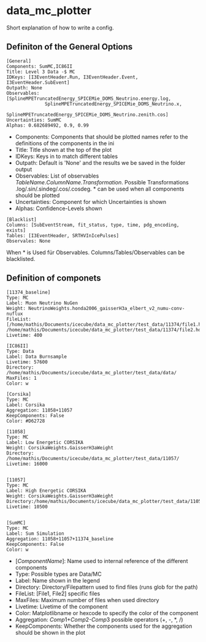 # data_mc_plotter

Short explanation of how to write a config.

## Definiton of the General Options
```
[General]
Components: SumMC,IC86II
Title: Level 3 Data -$ MC
IDKeys: [I3EventHeader.Run, I3EventHeader.Event, I3EventHeader.SubEvent]
Outpath: None
Observables: [SplineMPETruncatedEnergy_SPICEMie_DOMS_Neutrino.energy.log,
              SplineMPETruncatedEnergy_SPICEMie_DOMS_Neutrino.x,
              SplineMPETruncatedEnergy_SPICEMie_DOMS_Neutrino.zenith.cos]
Uncertainties: SumMC
Alphas: 0.682689492, 0.9, 0.99
```
* Components: Components that should be plotted names refer to the definitions of the components in the ini
* Title: Title shown at the top of the plot
* IDKeys: Keys in to match different tables
* Outpath: Default is 'None' and the results we be saved in the folder output
* Observables: List of observables $TableName$.$ColumnName$.$Transformation$. Possible Transformations .log/.sin/.sindeg/.cos/.cosdeg. * can be used when all components should be plotted
* Uncertainties: Component for which Uncertainties is shown
* Alphas: Confidence-Levels shown

```
[Blacklist]
Columns: [SubEventStream, fit_status, type, time, pdg_encoding, exists]
Tables: [I3EventHeader, SRTHVInIcePulses]
Observales: None
```
When * is Used für Observables. Columns/Tables/Observables can be blacklisted.

## Definition of componets

```
[11374_baseline]
Type: MC
Label: Muon Neutrino NuGen
Weight: NeutrinoWeights.honda2006_gaisserH3a_elbert_v2_numu-conv-nuflux
FileList: [/home/mathis/Documents/icecube/data_mc_plotter/test_data/11374/file1.hd5, /home/mathis/Documents/icecube/data_mc_plotter/test_data/11374/file2.hd5]
Livetime: 400

[IC86II]
Type: Data
Label: Data Burnsample
Livetime: 57600
Directory: /home/mathis/Documents/icecube/data_mc_plotter/test_data/data/
MaxFiles: 1
Color: w

[Corsika]
Type: MC
Label: Corsika
Aggregation: 11058+11057
KeepComponents: False
Color: #D62728

[11058]
Type: MC
Label: Low Energetic CORSIKA
Weight: CorsikaWeights.GaisserH3aWeight
Directory: /home/mathis/Documents/icecube/data_mc_plotter/test_data/11057/
Livetime: 16000


[11057]
Type: MC
Label: High Energetic CORSIKA
Weight: CorsikaWeights.GaisserH3aWeight
Directory:/home/mathis/Documents/icecube/data_mc_plotter/test_data/11058/
Livetime: 10500


[SumMC]
Type: MC
Label: Sum Simulation
Aggregation: 11058+11057+11374_baseline
KeepComponents: False
Color: w
```

* [$ComponentName$]: Name used to internal reference of the different components
* Type: Possible types are Data/MC
* Label: Name shown in the legend
* Directory: Directory/Filepattern used to find files (runs glob for the path)
* FileList: [File1, File2] specific files
* MaxFiles: Maximum number of files when used directory
* Livetime: Livetime of the component
* Color: Matplotlibname or hexcode to specify the color of the component
* Aggregation: $Comp1$+$Comp2$-$Comp3$ possible operators (+, -, *, /)
* KeepComponents: Whether the components used for the aggregation should be shown in the plot
